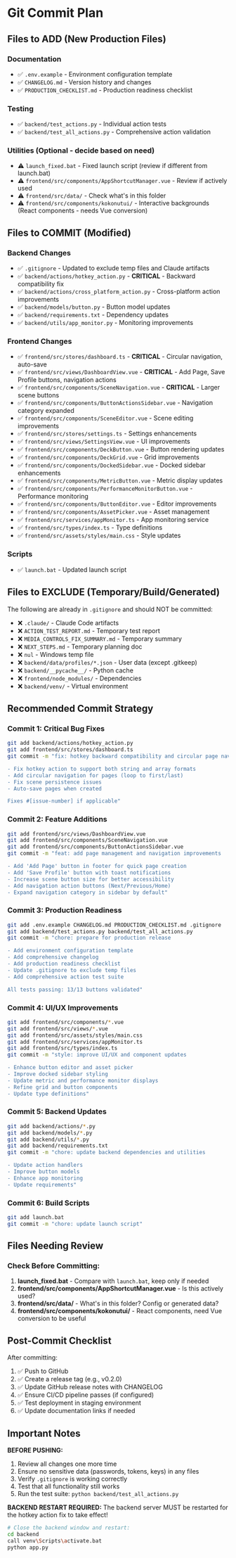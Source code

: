 # Git Commit Plan

## Files to ADD (New Production Files)

### Documentation
- ✅ `.env.example` - Environment configuration template
- ✅ `CHANGELOG.md` - Version history and changes
- ✅ `PRODUCTION_CHECKLIST.md` - Production readiness checklist

### Testing
- ✅ `backend/test_actions.py` - Individual action tests
- ✅ `backend/test_all_actions.py` - Comprehensive action validation

### Utilities (Optional - decide based on need)
- ⚠️ `launch_fixed.bat` - Fixed launch script (review if different from launch.bat)
- ⚠️ `frontend/src/components/AppShortcutManager.vue` - Review if actively used
- ⚠️ `frontend/src/data/` - Check what's in this folder
- ⚠️ `frontend/src/components/kokonutui/` - Interactive backgrounds (React components - needs Vue conversion)

## Files to COMMIT (Modified)

### Backend Changes
- ✅ `.gitignore` - Updated to exclude temp files and Claude artifacts
- ✅ `backend/actions/hotkey_action.py` - **CRITICAL** - Backward compatibility fix
- ✅ `backend/actions/cross_platform_action.py` - Cross-platform action improvements
- ✅ `backend/models/button.py` - Button model updates
- ✅ `backend/requirements.txt` - Dependency updates
- ✅ `backend/utils/app_monitor.py` - Monitoring improvements

### Frontend Changes
- ✅ `frontend/src/stores/dashboard.ts` - **CRITICAL** - Circular navigation, auto-save
- ✅ `frontend/src/views/DashboardView.vue` - **CRITICAL** - Add Page, Save Profile buttons, navigation actions
- ✅ `frontend/src/components/SceneNavigation.vue` - **CRITICAL** - Larger scene buttons
- ✅ `frontend/src/components/ButtonActionsSidebar.vue` - Navigation category expanded
- ✅ `frontend/src/components/SceneEditor.vue` - Scene editing improvements
- ✅ `frontend/src/stores/settings.ts` - Settings enhancements
- ✅ `frontend/src/views/SettingsView.vue` - UI improvements
- ✅ `frontend/src/components/DeckButton.vue` - Button rendering updates
- ✅ `frontend/src/components/DeckGrid.vue` - Grid improvements
- ✅ `frontend/src/components/DockedSidebar.vue` - Docked sidebar enhancements
- ✅ `frontend/src/components/MetricButton.vue` - Metric display updates
- ✅ `frontend/src/components/PerformanceMonitorButton.vue` - Performance monitoring
- ✅ `frontend/src/components/ButtonEditor.vue` - Editor improvements
- ✅ `frontend/src/components/AssetPicker.vue` - Asset management
- ✅ `frontend/src/services/appMonitor.ts` - App monitoring service
- ✅ `frontend/src/types/index.ts` - Type definitions
- ✅ `frontend/src/assets/styles/main.css` - Style updates

### Scripts
- ✅ `launch.bat` - Updated launch script

## Files to EXCLUDE (Temporary/Build/Generated)

The following are already in `.gitignore` and should NOT be committed:
- ❌ `.claude/` - Claude Code artifacts
- ❌ `ACTION_TEST_REPORT.md` - Temporary test report
- ❌ `MEDIA_CONTROLS_FIX_SUMMARY.md` - Temporary summary
- ❌ `NEXT_STEPS.md` - Temporary planning doc
- ❌ `nul` - Windows temp file
- ❌ `backend/data/profiles/*.json` - User data (except .gitkeep)
- ❌ `backend/__pycache__/` - Python cache
- ❌ `frontend/node_modules/` - Dependencies
- ❌ `backend/venv/` - Virtual environment

## Recommended Commit Strategy

### Commit 1: Critical Bug Fixes
```bash
git add backend/actions/hotkey_action.py
git add frontend/src/stores/dashboard.ts
git commit -m "fix: hotkey backward compatibility and circular page navigation

- Fix hotkey action to support both string and array formats
- Add circular navigation for pages (loop to first/last)
- Fix scene persistence issues
- Auto-save pages when created

Fixes #[issue-number] if applicable"
```

### Commit 2: Feature Additions
```bash
git add frontend/src/views/DashboardView.vue
git add frontend/src/components/SceneNavigation.vue
git add frontend/src/components/ButtonActionsSidebar.vue
git commit -m "feat: add page management and navigation improvements

- Add 'Add Page' button in footer for quick page creation
- Add 'Save Profile' button with toast notifications
- Increase scene button size for better accessibility
- Add navigation action buttons (Next/Previous/Home)
- Expand navigation category in sidebar by default"
```

### Commit 3: Production Readiness
```bash
git add .env.example CHANGELOG.md PRODUCTION_CHECKLIST.md .gitignore
git add backend/test_actions.py backend/test_all_actions.py
git commit -m "chore: prepare for production release

- Add environment configuration template
- Add comprehensive changelog
- Add production readiness checklist
- Update .gitignore to exclude temp files
- Add comprehensive action test suite

All tests passing: 13/13 buttons validated"
```

### Commit 4: UI/UX Improvements
```bash
git add frontend/src/components/*.vue
git add frontend/src/views/*.vue
git add frontend/src/assets/styles/main.css
git add frontend/src/services/appMonitor.ts
git add frontend/src/types/index.ts
git commit -m "style: improve UI/UX and component updates

- Enhance button editor and asset picker
- Improve docked sidebar styling
- Update metric and performance monitor displays
- Refine grid and button components
- Update type definitions"
```

### Commit 5: Backend Updates
```bash
git add backend/actions/*.py
git add backend/models/*.py
git add backend/utils/*.py
git add backend/requirements.txt
git commit -m "chore: update backend dependencies and utilities

- Update action handlers
- Improve button models
- Enhance app monitoring
- Update requirements"
```

### Commit 6: Build Scripts
```bash
git add launch.bat
git commit -m "chore: update launch script"
```

## Files Needing Review

### Check Before Committing:
1. **launch_fixed.bat** - Compare with `launch.bat`, keep only if needed
2. **frontend/src/components/AppShortcutManager.vue** - Is this actively used?
3. **frontend/src/data/** - What's in this folder? Config or generated data?
4. **frontend/src/components/kokonutui/** - React components, need Vue conversion to be useful

## Post-Commit Checklist

After committing:
1. ✅ Push to GitHub
2. ✅ Create a release tag (e.g., v0.2.0)
3. ✅ Update GitHub release notes with CHANGELOG
4. ✅ Ensure CI/CD pipeline passes (if configured)
5. ✅ Test deployment in staging environment
6. ✅ Update documentation links if needed

## Important Notes

**BEFORE PUSHING:**
1. Review all changes one more time
2. Ensure no sensitive data (passwords, tokens, keys) in any files
3. Verify `.gitignore` is working correctly
4. Test that all functionality still works
5. Run the test suite: `python backend/test_all_actions.py`

**BACKEND RESTART REQUIRED:**
The backend server MUST be restarted for the hotkey action fix to take effect!
```bash
# Close the backend window and restart:
cd backend
call venv\Scripts\activate.bat
python app.py
```
